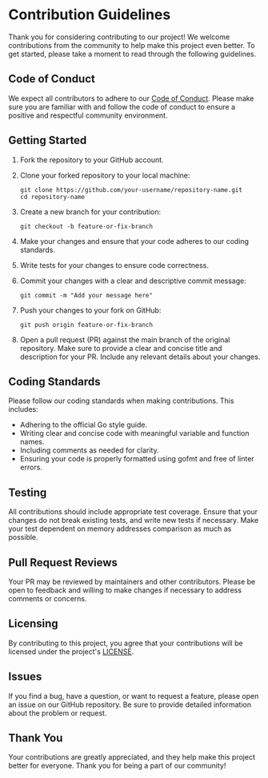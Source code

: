 # Contribution Guidelines

Thank you for considering contributing to our project! We welcome contributions from the community to help make this project even better. To get started, please take a moment to read through the following guidelines.

## Code of Conduct

We expect all contributors to adhere to our [Code of Conduct](CODE_OF_CONDUCT.md). Please make sure you are familiar with and follow the code of conduct to ensure a positive and respectful community environment.

## Getting Started

1. Fork the repository to your GitHub account.

2. Clone your forked repository to your local machine:

   ```shell
   git clone https://github.com/your-username/repository-name.git
   cd repository-name
3. Create a new branch for your contribution:
    ```shell
    git checkout -b feature-or-fix-branch
    ```
4. Make your changes and ensure that your code adheres to our coding standards.
5. Write tests for your changes to ensure code correctness.
6. Commit your changes with a clear and descriptive commit message:
    ```shell
    git commit -m "Add your message here"
    ```
7. Push your changes to your fork on GitHub:
    ```shell
    git push origin feature-or-fix-branch
    ```
8. Open a pull request (PR) against the main branch of the original repository. Make sure to provide a clear and concise title and description for your PR. Include any relevant details about your changes.

## Coding Standards
Please follow our coding standards when making contributions. This includes:

- Adhering to the official Go style guide.
- Writing clear and concise code with meaningful variable and function names.
- Including comments as needed for clarity.
- Ensuring your code is properly formatted using gofmt and free of linter errors.

## Testing

All contributions should include appropriate test coverage. Ensure that your changes do not break existing tests, and write new tests if necessary. Make your test dependent on memory addresses comparison as much as possible.

## Pull Request Reviews

Your PR may be reviewed by maintainers and other contributors. Please be open to feedback and willing to make changes if necessary to address comments or concerns.

## Licensing

By contributing to this project, you agree that your contributions will be licensed under the project's [LICENSE](LICENSE).

## Issues

If you find a bug, have a question, or want to request a feature, please open an issue on our GitHub repository. Be sure to provide detailed information about the problem or request.

## Thank You

Your contributions are greatly appreciated, and they help make this project better for everyone. Thank you for being a part of our community!